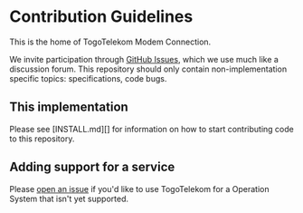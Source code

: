 # Contribution Guidelines

This is the home of TogoTelekom Modem Connection.

We invite participation through [GitHub Issues][], which we use much like a discussion forum. This repository should only contain non-implementation specific topics: specifications, code bugs.

## This implementation

Please see [INSTALL.md][] for information on how to start contributing code to this repository.

## Adding support for a service

Please [open an issue][new issue] if you'd like to use TogoTelekom for a Operation System that isn't yet supported.

[GitHub Issues]: https://github.com/SHelfinger/TogoTelekom/issues
[new issue]: https://github.com/SHelfinger/TogoTelekom/issues/new
